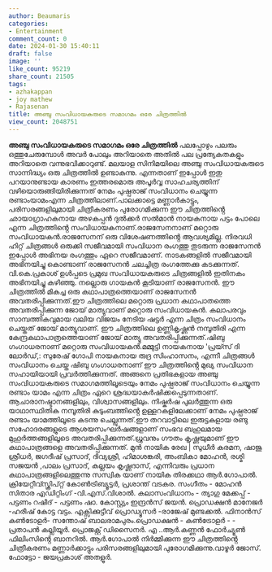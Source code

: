 ```yaml
---
author: Beaumaris
categories:
- Entertainment
comment_count: 0
date: 2024-01-30 15:40:11
draft: false
image: ''
like_count: 95219
share_count: 21505
tags:
- azhakappan
- joy mathew
- Rajasenan
title: അഞ്ചു സംവിധായകരുടെ സമാഗമം ഒരേ ചിത്രത്തിൽ
view_count: 2048751
---
```


**അഞ്ചു സംവിധായകരുടെ സമാഗമം ഒരേ ചിത്രത്തിൽ** പലപ്പോഴും പലരും ഒത്തുചേരുമ്പോൾ അവർ പോലും അറിയാതെ അതിൽ പല പ്രത്യേകതകളും അറിയാതെ വന്നുഭവിക്കാറുണ്ട്. മലയാള സിനിമയിലെ അഞ്ചു സംവിധായകരുടെ സാന്നിദ്ധ്യം ഒരു ചിത്രത്തിൽ ഉണ്ടാകുന്നു. എന്നതാണ് ഇപ്പോൾ ഇതു പറയാനുണ്ടായ കാരണം ഇത്തരമൊരു അപൂർവ്വ സാഹചര്യത്തിന് വഴിയൊരുങ്ങിയിരിക്കുന്നത് നേമം പുഷ്പരാജ് സംവിധാനം ചെയ്യുന്ന രണ്ടാംയാമംഎന്ന ചിത്രത്തിലാണ്.പാലക്കാട്ടെ മണ്ണാർകാട്ടും, പരിസരങ്ങളിലുമായി ചിത്രീകരണം പുരോഗമിക്കുന്ന ഈ ചിത്രത്തിൻ്റെ ഛായാഗ്രാഹകനായ അഴകപ്പൻ ദുൽക്കർ സൽമാൻ നായകനായ പട്ടം പോലെ എന്ന ചിത്രത്തിൻ്റെ സംവിധായകനാണ്.രാജസേനനാണ് മറ്റൊരു സംവിധായകൻ.രാജസേനന് ഒരു വിശേഷണത്തിൻ്റെ ആവശ്യമില്ല. നിരവധി ഹിറ്റ് ചിത്രങ്ങൾ ഒരുക്കി സജീവമായി സംവിധാന രംഗത്തു തുടരുന്ന രാജസേനൻ ഇപ്പോൾ അഭിനയ രംഗത്തും ഏറെ സജീവമാണ്. നാടകങ്ങളിൽ സജീവമായി അഭിനയിച്ചു കൊണ്ടാണ് രാജസേനൻ ചലച്ചിത്ര രംഗത്തേക്കു കടക്കുന്നത്. വി.കെ.പ്രകാശ് ഉൾപ്പടെ പ്രമുഖ സംവിധായകരുടെ ചിത്രങ്ങളിൽ ഇതിനകം അഭിനയിച്ചു കഴിഞ്ഞു. നല്ലൊരു ഗായകൻ കൂടിയാണ് രാജസേനൻ. ഈ ചിത്രത്തിൽ മികച്ച ഒരു കഥാപാത്രത്തെയാണ് രാജസേനൻ അവതരിപ്പിക്കുന്നത്.ഈ ചിത്രത്തിലെ മറ്റൊരു പ്രധാന കഥാപാതത്തെ അവതരിപ്പിക്കുന്ന ജോയ് മാത്യുവാണ് മറ്റൊരു സംവിധായകൻ. കലാപരവും സാമ്പത്തികവുമായ വലിയ വിജയം നേടിയ ഷട്ടർ എന്ന ചിത്രം സംവിധാനം ചെയ്തത് ജോയ് മാത്യുവാണ്. ഈ ചിത്രത്തിലെ ഉണ്ണികൃഷ്ണൻ നമ്പൂതിരി എന്ന കേന്ദ്രകഥാപാത്രത്തെയാണ് ജോയ് മാത്യു അവതരിപ്പിക്കുന്നത്.ഷിബു ഗംഗാധരനാണ് മറ്റൊരു സംവിധായകൻ.മമ്മുട്ടി നായകനായ 'പ്രയ്സ് ദി ലോർഡ്,: സുരേഷ് ഗോപി നായകനായ രുദ്ര സിംഹാസനം, എന്നീ ചിത്രങ്ങൾ സംവിധാനം ചെയ്ത ഷിബു ഗംഗാധരനാണ് ഈ ചിത്രത്തിൻ്റെ മുഖ്യ സംവിധാന സഹായിയായി പ്രവർത്തിക്കുന്നത്. അങ്ങനെ പ്രതിഭകളായ അഞ്ചു സംവിധായകരുടെ സമാഗമത്തിലൂടെയും നേമം പുഷ്പരാജ് സംവിധാനം ചെയ്യുന്ന രണ്ടാം യാമം എന്ന ചിത്രം ഏറെ ശ്രദ്ധയാകർഷിക്കപ്പെടുന്നതാണ്. ആചാരാനഷ്ടാനങ്ങളിലും, വിശ്വാസങ്ങളിലും. നിഷ്കർഷ പുലർത്തുന്ന ഒരു യാഥാസ്ഥിതിക നമ്പൂതിരി കുടുംബത്തിൻ്റെ ഉള്ളറകളിലേക്കാണ് നേമം പുഷ്പരാജ് രണ്ടാം യാമത്തിലൂടെ കടന്നു ചെല്ലുന്നത്.ഈ തറവാട്ടിലെ ഇരുട്ടകളായ രണ്ടു സഹോദരങ്ങളുടെ ആശയസംഘർഷങ്ങളാണ് സംഭവ ബഹുലമായ മുഹൂർത്തങ്ങളിലൂടെ അവതരിപ്പിക്കുന്നത്.ധ്രുവനും ഗൗതം കൃഷ്ണയുമാണ് ഈ കഥാപാത്രങ്ങളെ അവതരിപ്പിക്കുന്നത്. മുൻ നായിക രേഖ | സുധീർ കരമന, ഷാജു ശ്രീധർ, ജഗദീഷ് പ്രസാദ്, ദിവ്യശ്രീ, ഹിമാശങ്കരി, അംബികാ മോഹൻ, രശ്മി സജയൻ ,പാലം പ്രസാദ്, കല്ലയം കൃഷ്ണദാസ്, എന്നിവരും പ്രധാന കഥാപാത്രങ്ങളിലെത്തുന്നു സസ്വിക യാണ് നായിക തിരക്കഥാ ആർ.ഗോപാൽ. ക്രിയേറ്റീവ്സ്ക്രിപ്റ്റ് കോൺട്രിബ്യൂട്ടർ, പ്രശാന്ത് വടകര. സംഗീതം - മോഹൻ സിതാര എഡിറ്റിംഗ് -വി.എസ്.വിശാൽ. കലാസംവിധാനം - ത്യാഗു മേക്കപ്പ് - പട്ടണം റഷീദ് - പട്ടണം ഷാ. കോസ്റ്റ്യം ഇന്ദ്രൻസ് ജയൻ. പ്രൊഡക്ഷൻ മാനേജർ -ഹരീഷ് കോട്ട വട്ടം. എക്സിക്കുട്ടീവ് പ്രൊഡ്യൂസർ -രാജേഷ് മുണ്ടക്കൽ. ഫിനാൻസ് കൺടോളർ- സന്തോഷ് ബാലരാമപുരം.പ്രൊഡക്ഷൻ - കൺട്രോളർ - - പ്രതാപൻ കല്ലിയൂർ. പ്രൊജക്റ്റ് ഡിസൈനർ. എ ..ആർ.കണ്ണൻ ഫോർച്യൂൺ ഫിലിംസിൻ്റെ ബാനറിൽ. ആർ.ഗോപാൽ നിർമ്മിക്കുന്ന ഈ ചിത്രത്തിൻ്റെ ചിത്രീകരണം മണ്ണാർക്കാട്ടും പരിസരങ്ങളിലുമായി പുരോഗമിക്കുന്നു.വാഴൂർ ജോസ്. ഫോട്ടോ - ജയപ്രകാശ് അതളൂർ.